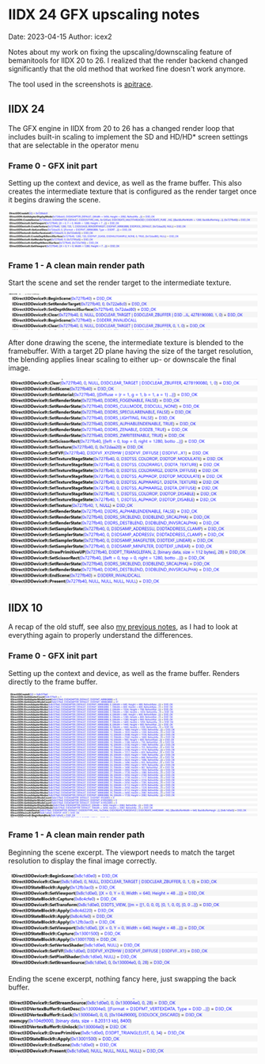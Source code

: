 # IIDX 24 GFX upscaling notes

Date: 2023-04-15 Author: icex2

Notes about my work on fixing the upscaling/downscaling feature of bemanitools for IIDX 20 to 26. I
realized that the render backend changed significantly that the old method that worked fine doesn't
work anymore.

The tool used in the screenshots is [apitrace](https://github.com/apitrace/apitrace).

## IIDX 24

The GFX engine in IIDX from 20 to 26 has a changed render loop that includes built-in scaling to
implement the SD and HD/HD\* screen settings that are selectable in the operator menu

### Frame 0 - GFX init part

Setting up the context and device, as well as the frame buffer. This also creates the intermediate
texture that is configured as the render target once it begins drawing the scene.

![](2023-04-13-iidx-24-gfx-upscaling/init.png)

### Frame 1 - A clean main render path

Start the scene and set the render target to the intermediate texture.

![](2023-04-13-iidx-24-gfx-upscaling/beginscene.png)

After done drawing the scene, the intermediate texture is blended to the framebuffer. With a target
2D plane having the size of the target resolution, the blending applies linear scaling to either up-
or downscale the final image.

![](2023-04-13-iidx-24-gfx-upscaling/scaling.png)

## IIDX 10

A recap of the old stuff, see also [my previous notes](2019-10-07-iidx-gfx-rendering-loops.md), as I
had to look at everything again to properly understand the differences.

### Frame 0 - GFX init part

Setting up the context and device, as well as the frame buffer. Renders directly to the frame
buffer.

![](2023-04-13-iidx-24-gfx-upscaling/init10.png)

### Frame 1 - A clean main render path

Beginning the scene excerpt. The viewport needs to match the target resolution to display the final
image correctly.

![](2023-04-13-iidx-24-gfx-upscaling/beginscene10.png)

Ending the scene excerpt, nothing fancy here, just swapping the back buffer.

![](2023-04-13-iidx-24-gfx-upscaling/endscene10.png)
